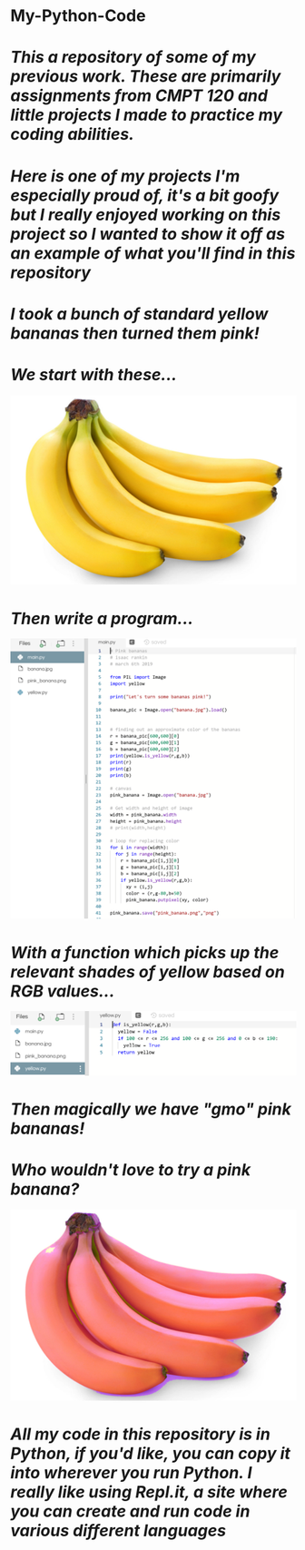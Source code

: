 #  My-Python-Code

# _This a repository of some of my previous work. These are primarily assignments from CMPT 120 and little projects I made to practice my coding abilities._
#
#
#
# _Here is one of my projects I'm especially proud of, it's a bit goofy but I really enjoyed working on this project so I wanted to show it off as an example of what you'll find in this repository_
#
# _I took a bunch of standard yellow bananas then turned them pink!_ 
# _We start with these..._
![yellowbananas](https://github.com/isaacrankinsfu/My-Python-Code/blob/master/yellow%20bananas.PNG)
# _Then write a program..._
![codeimage](https://github.com/isaacrankinsfu/My-Python-Code/blob/master/code.PNG)
# _With a function which picks up the relevant shades of yellow based on RGB values..._
![colordetector](https://github.com/isaacrankinsfu/My-Python-Code/blob/master/color%20detector.PNG)
# _Then magically we have "gmo" pink bananas!_
# _Who wouldn't love to try a pink banana?_
![pinkbananas](https://github.com/isaacrankinsfu/My-Python-Code/blob/master/pink%20bananas.PNG)



#
#
#
#
# _All my code in this repository is in Python, if you'd like, you can copy it into wherever you run Python. I really like using Repl.it, a site where you can create and run code in various different languages_
